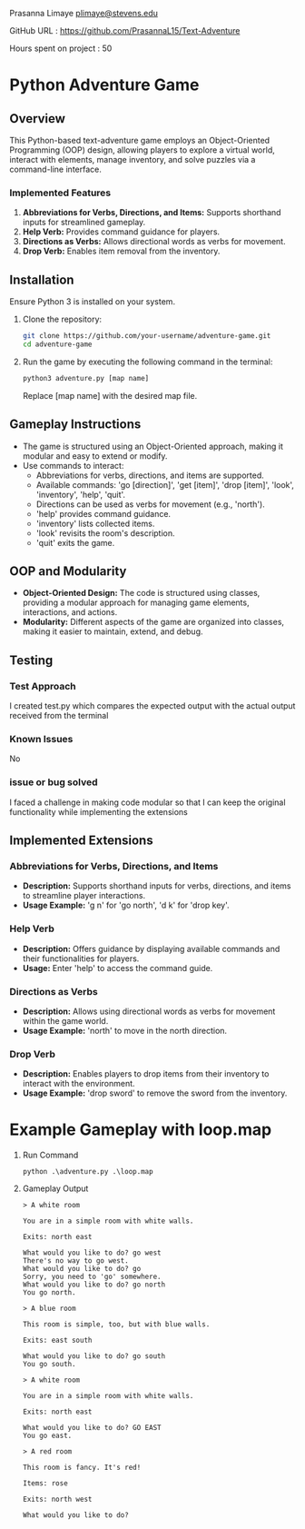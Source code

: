 Prasanna Limaye plimaye@stevens.edu

GitHub URL : https://github.com/PrasannaL15/Text-Adventure

Hours spent on project : 50

# Python Adventure Game

## Overview

This Python-based text-adventure game employs an Object-Oriented Programming (OOP) design, allowing players to explore a virtual world, interact with elements, manage inventory, and solve puzzles via a command-line interface.

### Implemented Features

1. **Abbreviations for Verbs, Directions, and Items:** Supports shorthand inputs for streamlined gameplay.
2. **Help Verb:** Provides command guidance for players.
3. **Directions as Verbs:** Allows directional words as verbs for movement.
4. **Drop Verb:** Enables item removal from the inventory.

## Installation

Ensure Python 3 is installed on your system.

1.  Clone the repository:

    ```bash
    git clone https://github.com/your-username/adventure-game.git
    cd adventure-game
    ```

2.  Run the game by executing the following command in the terminal:

    ```bash
    python3 adventure.py [map name]
    ```

    Replace [map name] with the desired map file.

## Gameplay Instructions

- The game is structured using an Object-Oriented approach, making it modular and easy to extend or modify.
- Use commands to interact:
  - Abbreviations for verbs, directions, and items are supported.
  - Available commands: 'go [direction]', 'get [item]', 'drop [item]', 'look', 'inventory', 'help', 'quit'.
  - Directions can be used as verbs for movement (e.g., 'north').
  - 'help' provides command guidance.
  - 'inventory' lists collected items.
  - 'look' revisits the room's description.
  - 'quit' exits the game.

## OOP and Modularity

- **Object-Oriented Design:** The code is structured using classes, providing a modular approach for managing game elements, interactions, and actions.
- **Modularity:** Different aspects of the game are organized into classes, making it easier to maintain, extend, and debug.

## Testing

### Test Approach

I created test.py which compares the expected output with the actual output received from the terminal

### Known Issues

No

### issue or bug solved

I faced a challenge in making code modular so that I can keep the original functionality while implementing the extensions

## Implemented Extensions

### Abbreviations for Verbs, Directions, and Items

- **Description:** Supports shorthand inputs for verbs, directions, and items to streamline player interactions.
- **Usage Example:** 'g n' for 'go north', 'd k' for 'drop key'.

### Help Verb

- **Description:** Offers guidance by displaying available commands and their functionalities for players.
- **Usage:** Enter 'help' to access the command guide.

### Directions as Verbs

- **Description:** Allows using directional words as verbs for movement within the game world.
- **Usage Example:** 'north' to move in the north direction.

### Drop Verb

- **Description:** Enables players to drop items from their inventory to interact with the environment.
- **Usage Example:** 'drop sword' to remove the sword from the inventory.

# Example Gameplay with loop.map

1.  Run Command

    ```
    python .\adventure.py .\loop.map
    ```

2.  Gameplay Output

    ```
    > A white room

    You are in a simple room with white walls.

    Exits: north east

    What would you like to do? go west
    There's no way to go west.
    What would you like to do? go
    Sorry, you need to 'go' somewhere.
    What would you like to do? go north
    You go north.

    > A blue room

    This room is simple, too, but with blue walls.

    Exits: east south

    What would you like to do? go south
    You go south.

    > A white room

    You are in a simple room with white walls.

    Exits: north east

    What would you like to do? GO EAST
    You go east.

    > A red room

    This room is fancy. It's red!

    Items: rose

    Exits: north west

    What would you like to do?

    ```
